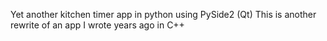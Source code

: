 Yet another kitchen timer app in python using PySide2 (Qt)
This is another rewrite of an app I wrote years ago in C++